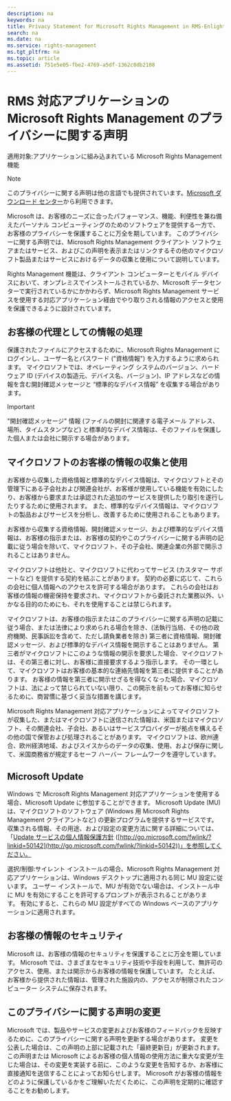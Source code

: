```yaml
---
description: na
keywords: na
title: Privacy Statement for Microsoft Rights Management in RMS-Enlightened Applications
search: na
ms.date: na
ms.service: rights-management
ms.tgt_pltfrm: na
ms.topic: article
ms.assetid: 751e5e05-fbe2-4769-a5df-1362c0db2108
---
```

# RMS 対応アプリケーションの Microsoft Rights Management のプライバシーに関する声明
適用対象:アプリケーションに組み込まれている Microsoft Rights Management 機能

> [!NOTE]
> このプライバシーに関する声明は他の言語でも提供されています。[Microsoft ダウンロード センター](http://www.microsoft.com/download/details.aspx?id=41668)から利用できます。

Microsoft は、お客様のニーズに合ったパフォーマンス、機能、利便性を兼ね備えたパーソナル コンピューティングのためのソフトウェアを提供する一方で、お客様のプライバシーを保護することに万全を期しています。 このプライバシーに関する声明では、Microsoft Rights Management クライアント ソフトウェアまたはサービス、およびこの声明を表示またはリンクするその他のマイクロソフト製品またはサービスにおけるデータの収集と使用について説明しています。

Rights Management 機能は、クライアント コンピューターとモバイル デバイスにおいて、オンプレミスでインストールされているか、Microsoft データセンターで実行されているかにかかわらず、Microsoft Rights Management サービスを使用する対応アプリケーション経由でやり取りされる情報のアクセスと使用を保護できるように設計されています。

## お客様の代理としての情報の処理
保護されたファイルにアクセスするために、Microsoft Rights Management にログインし、ユーザー名とパスワード ("資格情報") を入力するように求められます。 マイクロソフトでは、オペレーティング システムのバージョン、ハードウェア ID (デバイスの製造元、デバイス名、バージョン)、IP アドレスなどの情報を含む開封確認メッセージと “標準的なデバイス情報” を収集する場合があります。

> [!IMPORTANT]
> "開封確認メッセージ" 情報 (ファイルの開封に関連する電子メール アドレス、場所、タイムスタンプなど) と標準的なデバイス情報は、そのファイルを保護した個人または会社に開示する場合があります。

## マイクロソフトのお客様の情報の収集と使用
お客様から収集した資格情報と標準的なデバイス情報は、マイクロソフトとその管理下にある子会社および関連会社が、お客様が使用している機能を有効にしたり、お客様から要求または承認された追加のサービスを提供したり取引を遂行したりするために使用されます。 また、標準的なデバイス情報は、マイクロソフトの製品およびサービスを分析し、改善するために使用されることもあります。

お客様から収集する資格情報、開封確認メッセージ、および標準的なデバイス情報は、お客様の指示または、お客様の契約やこのプライバシーに関する声明の記載に従う場合を除いて、マイクロソフト、その子会社、関連企業の外部で開示されることはありません。

マイクロソフトは他社と、マイクロソフトに代わってサービス (カスタマー サポートなど) を提供する契約を結ぶことがあります。 契約の必要に応じて、これらの会社に個人情報へのアクセスを許可する場合があります。 これらの会社はお客様の情報の機密保持を要求され、マイクロソフトから委託された業務以外、いかなる目的のためにも、それを使用することは禁じられます。

マイクロソフトは、お客様の指示またはこのプライバシーに関する声明の記載に従う場合、または法律により求められる場合を除き、(法執行当局、その他の政府機関、民事訴訟を含めて、ただし請負業者を除き) 第三者に資格情報、開封確認メッセージ、および標準的なデバイス情報を開示することはありません。 第三者がマイクロソフトにこのような情報の開示を要求した場合、マイクロソフトは、その第三者に対し、お客様に直接要求するよう指示します。 その一環として、マイクロソフトはお客様の基本的な連絡先情報を第三者に提供することがあります。 お客様の情報を第三者に開示せざるを得なくなった場合、マイクロソフトは、法によって禁じられていない限り、この開示を前もってお客様に知らせるために、商習慣に基づく妥当な措置を講じます。

Microsoft Rights Management 対応アプリケーションによってマイクロソフトが収集した、またはマイクロソフトに送信された情報は、米国またはマイクロソフト、その関連会社、子会社、あるいはサービスプロバイダーが拠点を構えるその他の国で保管および処理されることがあります。 マイクロソフトは、欧州連合、欧州経済地域、およびスイスからのデータの収集、使用、および保存に関して、米国商務省が規定するセーフ ハーバー フレームワークを遵守しています。

## Microsoft Update
Windows で Microsoft Rights Management 対応アプリケーションを使用する場合、Microsoft Update に参加することができます。 Microsoft Update (MU) は、マイクロソフトのソフトウェア (Windows 用 Microsoft Rights Management クライアントなど) の更新プログラムを提供するサービスです。 収集される情報、その用途、および設定の変更方法に関する詳細については、「[Update サービスの個人情報保護方針](http://go.microsoft.com/fwlink/?linkid=50142) ([http://go.microsoft.com/fwlink/?linkid=50142](http://go.microsoft.com/fwlink/?linkid=50142))」を参照してください。

選択/制御:サイレント インストールの場合、Microsoft Rights Management 対応アプリケーションは、Windows デスクトップに適用される同じ MU 設定に従います。 ユーザー インストールで、MU が有効でない場合は、インストール中に MU を有効にすることを許可するプロンプトが表示されることがあります。 有効にすると、これらの MU 設定がすべての Windows ベースのアプリケーションに適用されます。

## お客様の情報のセキュリティ
Microsoft は、お客様の情報のセキュリティを保護することに万全を期しています。 Microsoft では、さまざまなセキュリティ技術や手段を利用して、無許可のアクセス、使用、または開示からお客様の情報を保護しています。 たとえば、お客様から提供された情報は、管理された施設内の、アクセスが制限されたコンピューター システムに保存されます。

## このプライバシーに関する声明の変更
Microsoft では、製品やサービスの変更およびお客様のフィードバックを反映するために、このプライバシーに関する声明を更新する場合があります。 変更を公表した場合は、この声明の上部に記載された「最終更新日」が更新されます。 この声明または Microsoft によるお客様の個人情報の使用方法に重大な変更が生じた場合は、その変更を実装する前に、このような変更を告知するか、お客様に直接通知を送信することによってお知らせします。 Microsoft がお客様の情報をどのように保護しているかをご理解いただくために、この声明を定期的に確認することをお勧めします。

